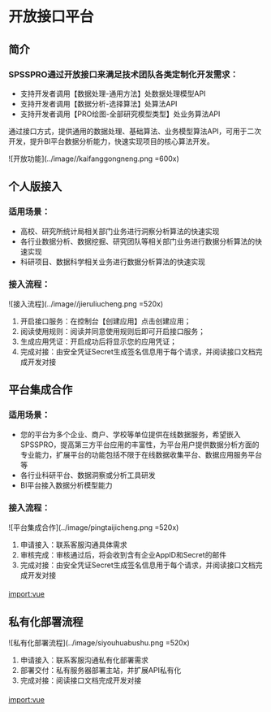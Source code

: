 # 开放接口平台

## 简介

### SPSSPRO通过开放接口来满足技术团队各类定制化开发需求：
+ 支持开发者调用【数据处理-通用方法】处数据处理模型API
+ 支持开发者调用【数据分析-选择算法】处算法API
+ 支持开发者调用【PRO绘图-全部研究模型类型】处业务算法API

通过接口方式，提供通用的数据处理、基础算法、业务模型算法API，可用于二次开发，提升BI平台数据分析能力，快速实现项目的核心算法开发。

![开放功能](../image//kaifanggongneng.png =600x)

## 个人版接入

### 适用场景：

+ 高校、研究所统计局相关部门业务进行洞察分析算法的快速实现
+ 各行业数据分析、数据挖掘、研究团队等相关部门业务进行数据分析算法的快速实现
+ 科研项目、数据科学相关业务进行数据分析算法的快速实现

### 接入流程：
![接入流程](../image//jieruliucheng.png =520x)
1. 开启接口服务：在控制台【创建应用】点击创建应用； 
2. 阅读使用规则：阅读并同意使用规则后即可开启接口服务； 
3. 生成应用凭证：开启成功后将显示您的应用凭证； 
4. 完成对接：由安全凭证Secret生成签名信息用于每个请求，并阅读接口文档完成开发对接

## 平台集成合作
### 适用场景：
+ 您的平台为多个企业、商户、学校等单位提供在线数据服务，希望嵌入SPSSPRO，提高第三方平台应用的丰富性，为平台用户提供数据分析方面的专业能力，扩展平台的功能包括不限于在线数据收集平台、数据应用服务平台等
+ 各行业科研平台、数据洞察或分析工具研发
+ BI平台接入数据分析模型能力

### 接入流程：
![平台集成合作](../image/pingtaijicheng.png =520x)
1. 申请接入：联系客服沟通具体需求 
2. 审核完成：审核通过后，将会收到含有企业AppID和Secret的邮件
3. 完成对接：由安全凭证Secret生成签名信息用于每个请求，并阅读接口文档完成开发对接

#### 
[import:vue](../../components/ContactUsBtn.vue?hideCode=true)

## 私有化部署流程
![私有化部署流程](../image/siyouhuabushu.png =520x)
1. 申请接入：联系客服沟通私有化部署需求 
2. 部署交付：私有服务器部署主站，并扩展API私有化
3. 完成对接：阅读接口文档完成开发对接

#### 
[import:vue](../../components/ContactUsBtn.vue?hideCode=true)


